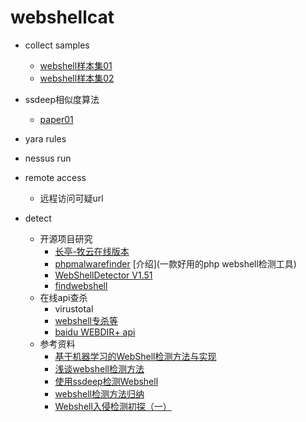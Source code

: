 # webshellcat

- collect samples
    - [webshell样本集01](https://github.com/tennc/webshell)
    - [webshell样本集02](https://github.com/xl7dev/WebShell)
- ssdeep相似度算法
    - [paper01](https://www.trustwave.com/2014/11/modsecurity-advanced-topic-of-the-week-detecting-malware-with-fuzzy-hashing.html)
- yara rules

- nessus run 

- remote access 
    - 远程访问可疑url
- detect 
    - 开源项目研究
        - [长亭-牧云](https://github.com/chaitin/cloudwalker)[在线版本](https://webshellchop.chaitin.cn/)
        - [phpmalwarefinder](https://github.com/nbs-system/php-malware-finder.git) [介绍](一款好用的php webshell检测工具)
        - [WebShellDetector V1.51](https://www.freebuf.com/sectool/3939.html)
        - [findwebshell](https://github.com/he1m4n6a/findWebshell)
    - 在线api查杀
        - virustotal
        - [webshell专杀等](http://www.shelldetector.com/)
        - [baidu WEBDIR+ api](https://scanner.baidu.com/#/pages/intro)
    - 参考资料
        - [基于机器学习的WebShell检测方法与实现](https://www.freebuf.com/articles/web/181169.html)
        - [浅谈webshell检测方法](https://www.freebuf.com/articles/web/23358.html)
        - [使用ssdeep检测Webshell](https://www.freebuf.com/sectool/54222.html)
        - [webshell检测方法归纳](https://www.cnblogs.com/he1m4n6a/p/9245155.html)
        - [Webshell入侵检测初探（一）](https://www.freebuf.com/articles/web/183520.html)